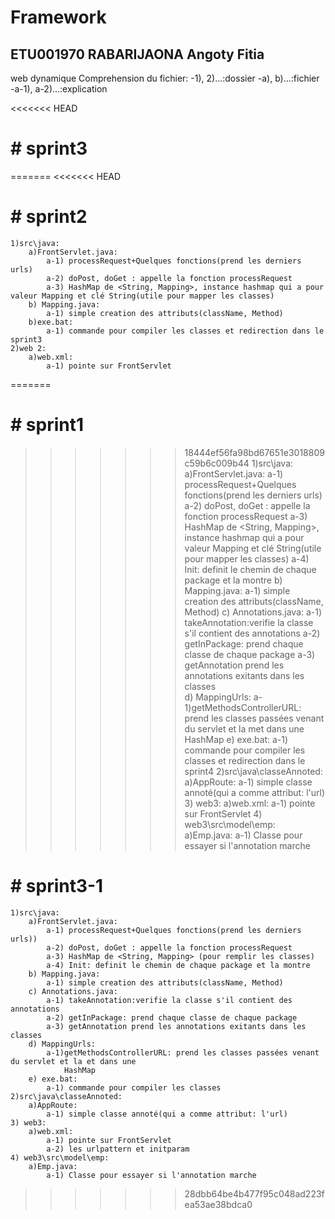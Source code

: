 # Framework
## ETU001970 RABARIJAONA Angoty Fitia 


web dynamique
Comprehension du fichier: 
    -1), 2)...:dossier
    -a), b)...:fichier
    -a-1), a-2)...:explication

<<<<<<< HEAD
# # sprint3 <!-- Annotations et initiation à l'emploi du framework -->
=======
<<<<<<< HEAD
# # sprint2 <!-- But: Definition de la class Map qui prend le nom et la method de la classe concernée-->
    1)src\java: 
        a)FrontServlet.java:
            a-1) processRequest+Quelques fonctions(prend les derniers urls)
            a-2) doPost, doGet : appelle la fonction processRequest
            a-3) HashMap de <String, Mapping>, instance hashmap qui a pour valeur Mapping et clé String(utile pour mapper les classes)
        b) Mapping.java:
            a-1) simple creation des attributs(className, Method)
        b)exe.bat: 
            a-1) commande pour compiler les classes et redirection dans le sprint3
    2)web 2: 
        a)web.xml: 
            a-1) pointe sur FrontServlet



=======
# # sprint1 <!-- But: Creation d'un simple servlet et rediriger toutes les pages vers celui-ci -->
>>>>>>> 18444ef56fa98bd67651e3018809c59b6c009b44
    1)src\java:
        a)FrontServlet.java:
            a-1) processRequest+Quelques fonctions(prend les derniers urls)
            a-2) doPost, doGet : appelle la fonction processRequest
            a-3) HashMap de <String, Mapping>, instance hashmap qui a pour valeur Mapping et clé String(utile pour mapper les classes)
            a-4) Init: definit le chemin de chaque package et la montre
        b) Mapping.java:
            a-1) simple creation des attributs(className, Method) 
        c) Annotations.java:
            a-1) takeAnnotation:verifie la classe s'il contient des annotations
            a-2) getInPackage: prend chaque classe de chaque package
            a-3) getAnnotation prend les annotations exitants dans les classes  
        d) MappingUrls:
            a-1)getMethodsControllerURL: prend les classes passées venant du servlet et la met dans une
                HashMap
        e) exe.bat:
            a-1) commande pour compiler les classes et redirection dans le sprint4
    2)src\java\classeAnnoted:
        a)AppRoute:
            a-1) simple classe annoté(qui a comme attribut: l'url)
    3) web3:
        a)web.xml:
            a-1) pointe sur FrontServlet
    4) web3\src\model\emp:
        a)Emp.java:
            a-1) Classe pour essayer si l'annotation marche        

# # sprint3-1 <!-- But: Voir les package et classes grace au chemin-->
    1)src\java:
        a)FrontServlet.java:
            a-1) processRequest+Quelques fonctions(prend les derniers urls))
            a-2) doPost, doGet : appelle la fonction processRequest
            a-3) HashMap de <String, Mapping> (pour remplir les classes)
            a-4) Init: definit le chemin de chaque package et la montre
        b) Mapping.java:
            a-1) simple creation des attributs(className, Method) 
        c) Annotations.java:
            a-1) takeAnnotation:verifie la classe s'il contient des annotations
            a-2) getInPackage: prend chaque classe de chaque package
            a-3) getAnnotation prend les annotations exitants dans les classes  
        d) MappingUrls:
            a-1)getMethodsControllerURL: prend les classes passées venant du servlet et la et dans une
                HashMap
        e) exe.bat:
            a-1) commande pour compiler les classes
    2)src\java\classeAnnoted:
        a)AppRoute:
            a-1) simple classe annoté(qui a comme attribut: l'url)
    3) web3:
        a)web.xml:
            a-1) pointe sur FrontServlet
            a-2) les urlpattern et initparam
    4) web3\src\model\emp:
        a)Emp.java:
            a-1) Classe pour essayer si l'annotation marche



>>>>>>> 28dbb64be4b477f95c048ad223fea53ae38bdca0
